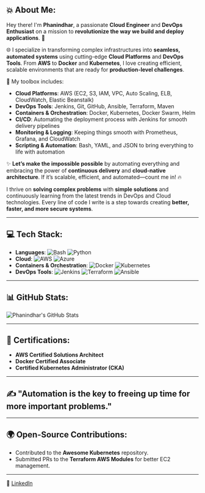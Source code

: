 ## 💥 About Me:
Hey there! I'm **Phanindhar**, a passionate **Cloud Engineer** and **DevOps Enthusiast** on a mission to **revolutionize the way we build and deploy applications**. 🚀

🌐 I specialize in transforming complex infrastructures into **seamless, automated systems** using cutting-edge **Cloud Platforms** and **DevOps Tools**. From **AWS** to **Docker** and **Kubernetes**, I love creating efficient, scalable environments that are ready for **production-level challenges**.

🔧 My toolbox includes:
- **Cloud Platforms**: AWS (EC2, S3, IAM, VPC, Auto Scaling, ELB, CloudWatch, Elastic Beanstalk)
- **DevOps Tools**: Jenkins, Git, GitHub, Ansible, Terraform, Maven
- **Containers & Orchestration**: Docker, Kubernetes, Docker Swarm, Helm
- **CI/CD**: Automating the deployment process with Jenkins for smooth delivery pipelines
- **Monitoring & Logging**: Keeping things smooth with Prometheus, Grafana, and CloudWatch
- **Scripting & Automation**: Bash, YAML, and JSON to bring everything to life with automation

✨ **Let’s make the impossible possible** by automating everything and embracing the power of **continuous delivery** and **cloud-native architecture**. If it’s scalable, efficient, and automated—count me in! 🔥

I thrive on **solving complex problems** with **simple solutions** and continuously learning from the latest trends in DevOps and Cloud technologies. Every line of code I write is a step towards creating **better, faster, and more secure systems**.

---

## 💻 Tech Stack:
- **Languages**: ![Bash](https://img.shields.io/badge/bash-000000?style=flat&logo=bash&logoColor=white) ![Python](https://img.shields.io/badge/Python-3776AB?style=flat&logo=python&logoColor=white)
- **Cloud**: ![AWS](https://img.shields.io/badge/AWS-FF9900?style=flat&logo=amazonaws&logoColor=white) ![Azure](https://img.shields.io/badge/Azure-0078D4?style=flat&logo=microsoft-azure&logoColor=white)
- **Containers & Orchestration**: ![Docker](https://img.shields.io/badge/docker-000000?style=flat&logo=docker&logoColor=white) ![Kubernetes](https://img.shields.io/badge/Kubernetes-326ce5?style=flat&logo=kubernetes&logoColor=white)
- **DevOps Tools**: ![Jenkins](https://img.shields.io/badge/Jenkins-FF9800?style=flat&logo=jenkins&logoColor=white) ![Terraform](https://img.shields.io/badge/Terraform-7B42BC?style=flat&logo=terraform&logoColor=white) ![Ansible](https://img.shields.io/badge/Ansible-%231A1B29?style=flat&logo=ansible&logoColor=white)

---

## 📊 GitHub Stats:
![Phanindhar's GitHub Stats](https://github-readme-stats.vercel.app/api?username=phani4024&show_icons=true&hide_title=true&count_private=true&hide=prs&theme=radical)

---

## 🏅 Certifications:
- **AWS Certified Solutions Architect**
- **Docker Certified Associate**
- **Certified Kubernetes Administrator (CKA)**

---

## ✍️ "Automation is the key to freeing up time for more important problems."

---

## 🌍 Open-Source Contributions:
- Contributed to the **Awesome Kubernetes** repository.
- Submitted PRs to the **Terraform AWS Modules** for better EC2 management.

---

🔗 [LinkedIn](www.linkedin.com/in/phanindhar-reddy-chitiki-025a18142)


